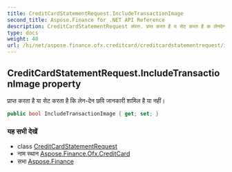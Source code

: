 ```yaml
---
title: CreditCardStatementRequest.IncludeTransactionImage
second_title: Aspose.Finance for .NET API Reference
description: CreditCardStatementRequest संपत्त. प्रप्त करत है य सेट करत है क लेनदेन छव जनकर शमल है य नहं
type: docs
weight: 40
url: /hi/net/aspose.finance.ofx.creditcard/creditcardstatementrequest/includetransactionimage/
---
```

## CreditCardStatementRequest.IncludeTransactionImage property

प्राप्त करता है या सेट करता है कि लेन-देन छवि जानकारी शामिल है या नहीं।

```csharp
public bool IncludeTransactionImage { get; set; }
```

### यह सभी देखें

* class [CreditCardStatementRequest](../)
* नाम स्थान [Aspose.Finance.Ofx.CreditCard](../../creditcardstatementrequest/)
* सभा [Aspose.Finance](../../../)


